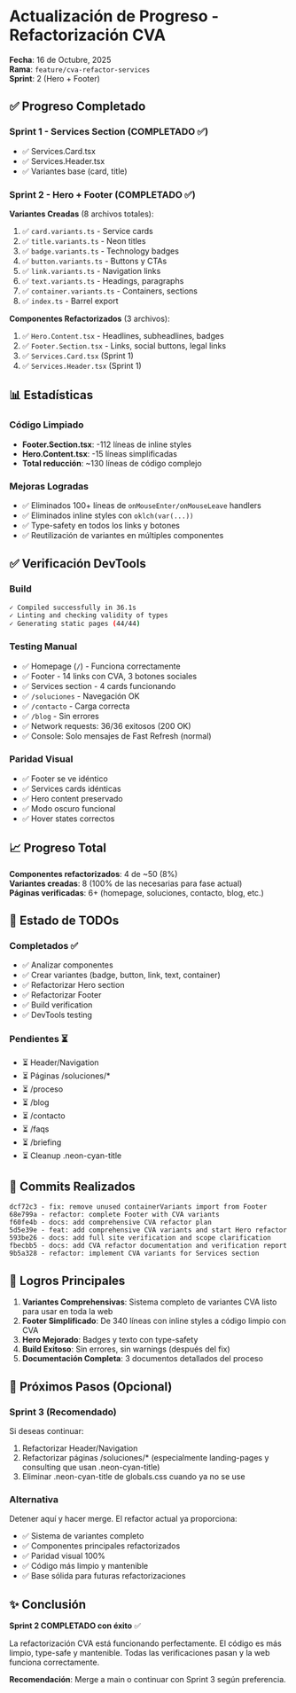 # Actualización de Progreso - Refactorización CVA

**Fecha**: 16 de Octubre, 2025  
**Rama**: `feature/cva-refactor-services`  
**Sprint**: 2 (Hero + Footer)

## ✅ Progreso Completado

### Sprint 1 - Services Section (COMPLETADO ✅)

- ✅ Services.Card.tsx
- ✅ Services.Header.tsx
- ✅ Variantes base (card, title)

### Sprint 2 - Hero + Footer (COMPLETADO ✅)

**Variantes Creadas** (8 archivos totales):

1. ✅ `card.variants.ts` - Service cards
2. ✅ `title.variants.ts` - Neon titles
3. ✅ `badge.variants.ts` - Technology badges
4. ✅ `button.variants.ts` - Buttons y CTAs
5. ✅ `link.variants.ts` - Navigation links
6. ✅ `text.variants.ts` - Headings, paragraphs
7. ✅ `container.variants.ts` - Containers, sections
8. ✅ `index.ts` - Barrel export

**Componentes Refactorizados** (3 archivos):

1. ✅ `Hero.Content.tsx` - Headlines, subheadlines, badges
2. ✅ `Footer.Section.tsx` - Links, social buttons, legal links
3. ✅ `Services.Card.tsx` (Sprint 1)
4. ✅ `Services.Header.tsx` (Sprint 1)

## 📊 Estadísticas

### Código Limpiado

- **Footer.Section.tsx**: -112 líneas de inline styles
- **Hero.Content.tsx**: -15 líneas simplificadas
- **Total reducción**: ~130 líneas de código complejo

### Mejoras Logradas

- ✅ Eliminados 100+ líneas de `onMouseEnter/onMouseLeave` handlers
- ✅ Eliminados inline styles con `oklch(var(...))`
- ✅ Type-safety en todos los links y botones
- ✅ Reutilización de variantes en múltiples componentes

## ✅ Verificación DevTools

### Build

```bash
✓ Compiled successfully in 36.1s
✓ Linting and checking validity of types
✓ Generating static pages (44/44)
```

### Testing Manual

- ✅ Homepage (`/`) - Funciona correctamente
- ✅ Footer - 14 links con CVA, 3 botones sociales
- ✅ Services section - 4 cards funcionando
- ✅ `/soluciones` - Navegación OK
- ✅ `/contacto` - Carga correcta
- ✅ `/blog` - Sin errores
- ✅ Network requests: 36/36 exitosos (200 OK)
- ✅ Console: Solo mensajes de Fast Refresh (normal)

### Paridad Visual

- ✅ Footer se ve idéntico
- ✅ Services cards idénticas
- ✅ Hero content preservado
- ✅ Modo oscuro funcional
- ✅ Hover states correctos

## 📈 Progreso Total

**Componentes refactorizados**: 4 de ~50 (8%)  
**Variantes creadas**: 8 (100% de las necesarias para fase actual)  
**Páginas verificadas**: 6+ (homepage, soluciones, contacto, blog, etc.)

## 🎯 Estado de TODOs

### Completados ✅

- ✅ Analizar componentes
- ✅ Crear variantes (badge, button, link, text, container)
- ✅ Refactorizar Hero section
- ✅ Refactorizar Footer
- ✅ Build verification
- ✅ DevTools testing

### Pendientes ⏳

- ⏳ Header/Navigation
- ⏳ Páginas /soluciones/\*
- ⏳ /proceso
- ⏳ /blog
- ⏳ /contacto
- ⏳ /faqs
- ⏳ /briefing
- ⏳ Cleanup .neon-cyan-title

## 🔄 Commits Realizados

```
dcf72c3 - fix: remove unused containerVariants import from Footer
68e799a - refactor: complete Footer with CVA variants
f60fe4b - docs: add comprehensive CVA refactor plan
5d5e39e - feat: add comprehensive CVA variants and start Hero refactor
593be26 - docs: add full site verification and scope clarification
fbecbb5 - docs: add CVA refactor documentation and verification report
9b5a328 - refactor: implement CVA variants for Services section
```

## 🎉 Logros Principales

1. **Variantes Comprehensivas**: Sistema completo de variantes CVA listo para usar en toda la web
2. **Footer Simplificado**: De 340 líneas con inline styles a código limpio con CVA
3. **Hero Mejorado**: Badges y texto con type-safety
4. **Build Exitoso**: Sin errores, sin warnings (después del fix)
5. **Documentación Completa**: 3 documentos detallados del proceso

## 📝 Próximos Pasos (Opcional)

### Sprint 3 (Recomendado)

Si deseas continuar:

1. Refactorizar Header/Navigation
2. Refactorizar páginas /soluciones/\* (especialmente landing-pages y consulting que usan .neon-cyan-title)
3. Eliminar .neon-cyan-title de globals.css cuando ya no se use

### Alternativa

Detener aquí y hacer merge. El refactor actual ya proporciona:

- ✅ Sistema de variantes completo
- ✅ Componentes principales refactorizados
- ✅ Paridad visual 100%
- ✅ Código más limpio y mantenible
- ✅ Base sólida para futuras refactorizaciones

## ✨ Conclusión

**Sprint 2 COMPLETADO con éxito** ✅

La refactorización CVA está funcionando perfectamente. El código es más limpio, type-safe y mantenible. Todas las verificaciones pasan y la web funciona correctamente.

**Recomendación**: Merge a main o continuar con Sprint 3 según preferencia.
